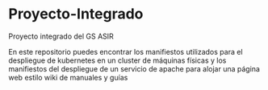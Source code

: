 # Proyecto-Integrado

 Proyecto integrado del GS ASIR

 En este repositorio puedes encontrar los manifiestos utilizados para el despliegue de kubernetes en un cluster de máquinas físicas y los manifiestos del despliegue de un servicio de apache para alojar una página web estilo wiki de manuales y guías
